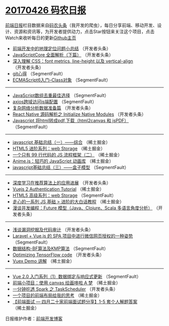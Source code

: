 # [20170426 码农日报](26.md)

[前端日报](http://caibaojian.com/c/news)栏目数据来自[码农头条](http://hao.caibaojian.com/)（我开发的爬虫），每日分享前端、移动开发、设计、资源和资讯等，为开发者提供动力，点击Star按钮来关注这个项目，点击Watch来收听每日的更新[Github主页](https://github.com/kujian/frontendDaily)
* [前端开发中的地理定位问题小总结](http://hao.caibaojian.com/36142.html) （开发者头条）
* [JavaScriptCore 全面解析（下篇）](http://hao.caibaojian.com/36145.html) （开发者头条）
* [深入理解 CSS：font metrics, line-height 以及 vertical-align](http://hao.caibaojian.com/36134.html) （开发者头条）
* [git心得](http://hao.caibaojian.com/36115.html) （SegmentFault）
* [ECMAScript6入门&#8211;Class对象](http://hao.caibaojian.com/36116.html) （SegmentFault）

***
* [JavaScript数组去重最佳选择](http://hao.caibaojian.com/36117.html) （SegmentFault）
* [axios跨域访问js端配置](http://hao.caibaojian.com/36119.html) （SegmentFault）
* [复杂网络分析数据准备篇](http://hao.caibaojian.com/36143.html) （开发者头条）
* [React Native 源码解析之 Initialize Native Modules](http://hao.caibaojian.com/36144.html) （开发者头条）
* [Javascript 将html转成pdf,下载（html2canvas 和 jsPDF）](http://hao.caibaojian.com/36114.html) （SegmentFault）

***
* [javascript 基础总结（一）——综合](http://hao.caibaojian.com/36079.html) （稀土掘金）
* [HTML5 进阶系列：web Storage](http://hao.caibaojian.com/36080.html) （稀土掘金）
* [一个只有 99 行代码的 JS 流程框架（二）](http://hao.caibaojian.com/36081.html) （稀土掘金）
* [Anime.js：轻巧的 JavaScript 动画库](http://hao.caibaojian.com/36083.html) （稀土掘金）
* [javascript基础总结（三）——盒子模型](http://hao.caibaojian.com/36110.html) （SegmentFault）

***
* [深度学习在推荐算法上的应用进展](http://hao.caibaojian.com/36146.html) （开发者头条）
* [Vuejs 2 Authentication Tutorial](http://hao.caibaojian.com/36077.html) （稀土掘金）
* [HTML5 高级系列：web Storage](http://hao.caibaojian.com/36104.html) （SegmentFault）
* [走心的一系列 JS 基础 &gt; 进阶的大白话教程](http://hao.caibaojian.com/36078.html) （稀土掘金）
* [漫谈并发编程：Future 模型（Java、Clojure、Scala 多语言角度分析）](http://hao.caibaojian.com/36138.html) （开发者头条）

***
* [浅谈漏洞挖掘及代码审计](http://hao.caibaojian.com/36139.html) （开发者头条）
* [Laravel + Vue.js 的 SPA 项目中进行微信网页授权的一种姿势](http://hao.caibaojian.com/36107.html) （SegmentFault）
* [数据结构-BF算法及KMP算法](http://hao.caibaojian.com/36118.html) （SegmentFault）
* [Optimizing TensorFlow code](http://hao.caibaojian.com/36141.html) （开发者头条）
* [Vuex Demo 讲解](http://hao.caibaojian.com/36082.html) （稀土掘金）

***
* [Vue 2.0 入门系列（1）数据绑定与响应式更新](http://hao.caibaojian.com/36109.html) （SegmentFault）
* [前端小项目：使用 canvas 绘画哆啦 A 梦](http://hao.caibaojian.com/36084.html) （稀土掘金）
* [一分钟吃透 Spark 之 TaskScheduler](http://hao.caibaojian.com/36133.html) （开发者头条）
* [一个项目的前端布局给我的思考](http://hao.caibaojian.com/36074.html) （稀土掘金）
* [【前端面试 &#8212; 四月二十家前端面试题分享】1-5 套个人解题答案](http://hao.caibaojian.com/36085.html) （稀土掘金）

日报维护作者：[前端开发博客](http://caibaojian.com/) 